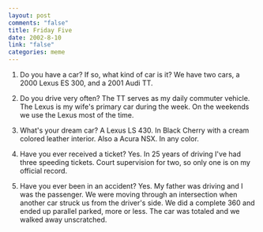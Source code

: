 ```yaml
--- 
layout: post
comments: "false"
title: Friday Five
date: 2002-8-10
link: "false"
categories: meme
---
```

1. Do you have a car? If so, what kind of car is it? We have two cars, a 2000 Lexus ES 300, and a 2001 Audi TT.

2. Do you drive very often? The TT serves as my daily commuter vehicle. The Lexus is my wife's primary car during the week. On the weekends we use the Lexus most of the time.

3. What's your dream car? A Lexus LS 430. In Black Cherry with a cream colored leather interior. Also a Acura NSX. In any color.

4. Have you ever received a ticket? Yes. In 25 years of driving I've had three speeding tickets. Court supervision for two, so only one is on my official record.

5. Have you ever been in an accident? Yes. My father was driving and I was the passenger. We were moving through an intersection when another car struck us from the driver's side. We did a complete 360 and ended up parallel parked, more or less. The car was totaled and we walked away unscratched.

